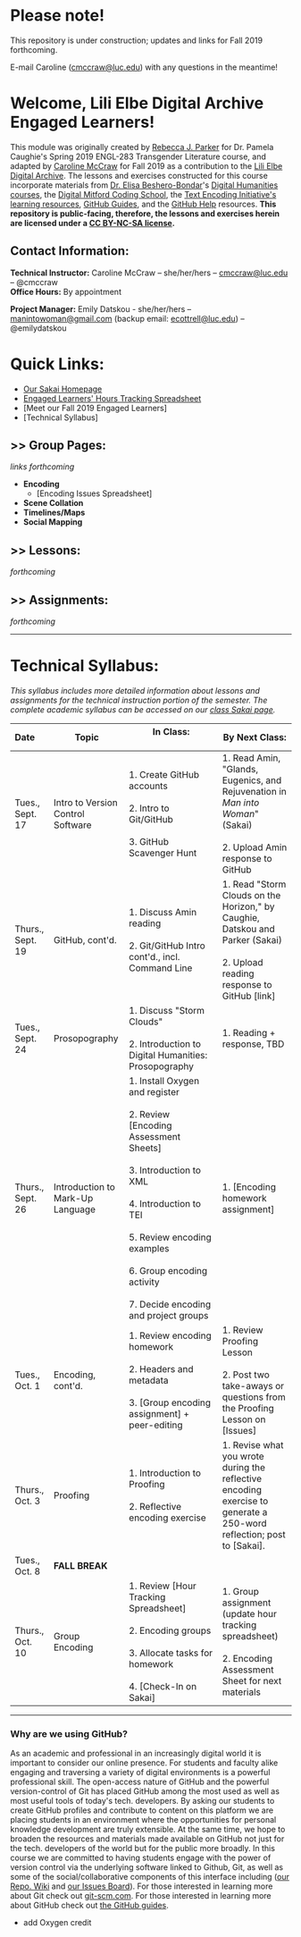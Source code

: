 # Please note!
This repository is under construction; updates and links for Fall 2019 forthcoming. 

E-mail Caroline (cmccraw@luc.edu) with any questions in the meantime! 

# Welcome, Lili Elbe Digital Archive Engaged Learners!  
This module was originally created by [Rebecca J. Parker](https://github.com/RJP43/LiliElbe_EngagedLearners) for Dr. Pamela Caughie's Spring 2019 ENGL-283 Transgender Literature course, and adapted by [Caroline McCraw](https://github.com/cmccraw) for Fall 2019 as a contribution to the [Lili Elbe Digital Archive](http://lilielbe.org/). The lessons and exercises constructed for this course incorporate materials from [Dr. Elisa Beshero-Bondar](https://github.com/ebeshero)'s [Digital Humanities courses](http://dh.newtfire.org/), the [Digital Mitford Coding School](https://digitalmitford.github.io/DigMitCS/), the [Text Encoding Initiative's learning resources](http://www.tei-c.org/Support/Learn/), [GitHub Guides](https://guides.github.com/), and the [GitHub Help](https://help.github.com/) resources. **This repository is public-facing, therefore, the lessons and exercises herein are licensed under a [CC BY-NC-SA license](https://creativecommons.org/licenses/by-nc-sa/4.0/legalcode).**      

## Contact Information:
**Technical Instructor:** Caroline McCraw – she/her/hers – cmccraw@luc.edu – @cmccraw</br>
**Office Hours:** By appointment 
  
**Project Manager:** Emily Datskou - she/her/hers – manintowoman@gmail.com  (backup email: ecottrell@luc.edu) – @emilydatskou  
  
# Quick Links:
- [Our Sakai Homepage](https://sakai.luc.edu/portal/site/ENGL_283_08E_6154_1196)        
- [Engaged Learners' Hours Tracking Spreadsheet]()  
- [Meet our Fall 2019 Engaged Learners]
- [Technical Syllabus]

## >> Group Pages:
*links forthcoming*  
- **Encoding**   
    - [Encoding Issues Spreadsheet]
- **Scene Collation** 
- **Timelines/Maps**  
- **Social Mapping**

## >> Lessons:
*forthcoming*

## >> Assignments:
*forthcoming*

--- 
  
# Technical Syllabus:
*This syllabus includes more detailed information about lessons and assignments for the technical instruction portion of the semester. The complete academic syllabus can be accessed on our [class Sakai page](https://sakai.luc.edu/portal/site/ENGL_283_08E_6154_1196).*

Date | Topic |In Class: &nbsp;&nbsp;&nbsp;&nbsp;&nbsp;&nbsp;&nbsp;&nbsp;&nbsp;&nbsp;&nbsp;&nbsp;&nbsp;&nbsp;&nbsp;&nbsp;&nbsp;&nbsp;&nbsp;&nbsp;&nbsp;&nbsp;&nbsp;&nbsp;&nbsp;&nbsp;&nbsp;&nbsp;&nbsp;&nbsp;&nbsp;&nbsp;&nbsp;&nbsp;| By Next Class:|
:----| ----- | --------------------|---------------|
Tues., Sept. 17 | Intro to Version Control Software | 1. Create GitHub accounts</br></br> 2. Intro to Git/GitHub</br></br> 3. GitHub Scavenger Hunt | 1. Read Amin, "Glands, Eugenics, and Rejuvenation in *Man into Woman*" (Sakai)</br></br> 2. Upload Amin response to GitHub
Thurs., Sept. 19 | GitHub, cont'd. | 1. Discuss Amin reading </br></br> 2. Git/GitHub Intro cont'd., incl. Command Line | 1. Read "Storm Clouds on the Horizon," by Caughie, Datskou and Parker (Sakai) </br></br> 2. Upload reading response to GitHub [link]
Tues., Sept. 24 | Prosopography | 1. Discuss "Storm Clouds"</br></br> 2. Introduction to Digital Humanities: Prosopography | 1. Reading + response, TBD
Thurs., Sept. 26 | Introduction to Mark-Up Language | 1. Install Oxygen and register</br></br> 2. Review [Encoding Assessment Sheets]</br></br> 3. Introduction to XML</br></br> 4. Introduction to TEI</br></br> 5. Review encoding examples</br></br> 6. Group encoding activity</br></br> 7. Decide encoding and project groups | 1. [Encoding homework assignment]
Tues., Oct. 1 | Encoding, cont'd. | 1. Review encoding homework</br></br> 2. Headers and metadata</br></br> 3. [Group encoding assignment] + peer-editing | 1. Review Proofing Lesson</br></br> 2. Post two take-aways or questions from the Proofing Lesson on [Issues]
Thurs., Oct. 3 | Proofing | 1. Introduction to Proofing</br></br> 2. Reflective encoding exercise | 1. Revise what you wrote during the reflective encoding exercise to generate a 250-word reflection; post to [Sakai].
Tues., Oct. 8 | **FALL BREAK** |  |
Thurs., Oct. 10 | Group Encoding | 1. Review [Hour Tracking Spreadsheet]</br></br> 2. Encoding groups</br></br> 3. Allocate tasks for homework</br></br> 4. [Check-In on Sakai] | 1. Group assignment (update hour tracking spreadsheet)</br></br> 2. Encoding Assessment Sheet for next materials

  
***  
  
### Why are we using GitHub?  
As an academic and professional in an increasingly digital world it is important to consider our online presence. For students and faculty alike engaging and traversing a variety of digital environments is a powerful professional skill. The open-access nature of GitHub and the powerful version-control of Git has placed GitHub among the most used as well as most useful tools of today's tech. developers. By asking our students to create GitHub profiles and contribute to content on this platform we are placing students in an environment where the opportunities for personal knowledge development are truly extensible. At the same time, we hope to broaden the resources and materials made available on GitHub not just for the tech. developers of the world but for the public more broadly. In this course we are committed to having students engage with the power of version control via the underlying software linked to Github, Git, as well as some of the social/collaborative components of this interface including ([our Repo. Wiki](https://github.com/RJP43/LiliElbe_EngagedLearners/wiki) and [our Issues Board](https://github.com/RJP43/LiliElbe_EngagedLearners/issues)). For those interested in learning more about Git check out [git-scm.com](https://git-scm.com/). For those interested in learning more about GitHub check out [the GitHub guides](https://guides.github.com/).  

  + add Oxygen credit
